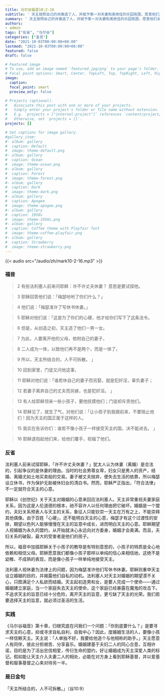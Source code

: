 ```yaml
---
title: 马尔谷福音10:2-16
subtitle: ' 天主按照自己的肖像造了人，并赋予第一对夫妻和美绝佳的乐园氛围，愿意他们永远结合为一，在爱中生育繁殖。 尽管人因奢望使自己与天主同等而导致原罪、带来死亡、引起杀戮、夫妻间沟通受阻，但在天主内结合的婚姻始终不可拆散。 旧约如此，新约也如此！ 这是圣经的立场。 面对婚姻生活、家庭生活在当今社会中遇到的危机和挑战，教宗方济各在宗座痊愈《爱的喜乐》——论家庭之爱中指出，夫妻关系的危机使家庭失去稳定，走向分居和离婚，最终削弱人与人之间的关系。 造成此种局面，是因为人过分崇尚所谓的自由，而无视天主爱的诫命。 今天，让我们正视耶稣有关婚姻生活的教导，以爱相待，维护一个圆满的家庭。'
summary: ' 天主按照自己的肖像造了人，并赋予第一对夫妻和美绝佳的乐园氛围，愿意他们永远结合为一，在爱中生育繁殖。 尽管人因奢望使自己与天主同等而导致原罪、带来死亡、引起杀戮、夫妻间沟通受阻，但在天主内结合的婚姻始终不可拆散。 旧约如此，新约也如此！ 这是圣经的立场。 面对婚姻生活、家庭生活在当今社会中遇到的危机和挑战，教宗方济各在宗座痊愈《爱的喜乐》——论家庭之爱中指出，夫妻关系的危机使家庭失去稳定，走向分居和离婚，最终削弱人与人之间的关系。 造成此种局面，是因为人过分崇尚所谓的自由，而无视天主爱的诫命。 今天，让我们正视耶稣有关婚姻生活的教导，以爱相待，维护一个圆满的家庭。'
authors:
- admin
tags: ["反省", "马尔谷"]
categories: ["圣言"]
date: "2021-10-03T00:00:00+08:00"
lastmod: "2021-10-03T00:00:00+08:00"
featured: false
draft: false

# Featured image
# To use, add an image named `featured.jpg/png` to your page's folder.
# Focal point options: Smart, Center, TopLeft, Top, TopRight, Left, Right, BottomLeft, Bottom, BottomRight
image:
  caption:
  focal_point: smart
  preview_only: false

# Projects (optional).
#   Associate this post with one or more of your projects.
#   Simply enter your project's folder or file name without extension.
#   E.g. `projects = ["internal-project"]` references `content/project/deep-learning/index.md`.
#   Otherwise, set `projects = []`.
projects: []

# Set captions for image gallery.
#gallery_item:
#- album: gallery
#  caption: Default
#  image: theme-default.png
#- album: gallery
#  caption: Ocean
#  image: theme-ocean.png
#- album: gallery
#  caption: Forest
#  image: theme-forest.png
#- album: gallery
#  caption: Dark
#  image: theme-dark.png
#- album: gallery
#  caption: Apogee
#  image: theme-apogee.png
#- album: gallery
#  caption: 1950s
#  image: theme-1950s.png
#- album: gallery
#  caption: Coffee theme with Playfair font
#  image: theme-coffee-playfair.png
#- album: gallery
#  caption: Strawberry
#  image: theme-strawberry.png
---
```


{{< audio src="/audio/zh/mark10-2-16.mp3" >}}

### 福音
> 2 有些法利塞人前来问耶稣：许不许丈夫休妻？ 意思是要试探他。

> 3 耶稣回答他们说：「梅瑟吩咐了你们什么？」

> 4 他们说：「梅瑟准许了写休书休妻。」

> 5 耶稣对他们说：「这是为了你们的心硬，他才给你们写下了这条法令。

> 6 但是，从创造之初，天主造了他们一男一女。

> 7 为此，人要离开他的父母，依附自己的妻子，

> 8 二人成为一体，以致他们再不是两个，而是一体了。

> 9 所以，天主所结合的，人不可拆散。  」

> 10 回到家里，门徒又问他这事，

> 11 耶稣对他们说：「谁若休自己的妻子而另娶，就是犯奸淫，辜负妻子；

> 12 若妻子离弃自己的丈夫而另嫁，也是犯奸淫。  」

> 13 有人给耶稣领来一些小孩子，要他抚摸他们；门徒却斥责他们。

> 14 耶稣见了，就生了气，对他们说：「让小孩子到我跟前来，不要阻止他们！因为天主的国正属于这样的人。

> 15 我实在告诉你们：谁若不像小孩子一样接受天主的国，决不能进去。  」

> 16 耶稣遂抱起他们来，给他们覆手，祝福了他们。

### 反省
法利塞人前来试探耶稣，「许不许丈夫休妻？」犹太人认为休妻（离婚）是合法的，引起争议的是休妻的理由。当时的社会男尊女卑，妇女只是男人的资产，结婚、离婚尤如土地买卖般的交易。妻子被丈夫抛弃，便失去生活的依靠，所以梅瑟设立休书，作为保护无助被休妇女的清白书。然而，耶稣严正指出，「符合法律」不一定就符合天主的心意。

耶稣以《创世纪》关于天主对婚姻的心意来回应法利塞人。天主非常重视夫妻家庭关系，因为这是人伦道德的根本，祂不容许人以任何理由把它破坏。婚姻是一个盟约，夫妇关系预表人与天主的关系，象征人只能钦崇一天主在万有之上，不能崇拜其他偶像。由于百姓「心硬」，还不能明白天主的心意，梅瑟才有这个过渡性的安排，期望以色列人能够慢慢在天主的旨意中成长，进而明白天主的心意。耶稣期望人视婚姻为永久的盟约，从开始就决心永远向对方委身，婚姻才会美满。而且，夫妇关系的破裂，最大的受害者是他们的孩子。

所以，福音中加插耶稣关于小孩子的教导是有特别意思的，小孩子的特质是全心地依赖和相信父母。耶稣愿意我们都像小孩子那样以单纯的信心来相信祂，这绝不是幼稚、不成熟的表现，而是像小孩子一样单纯地接受天主。

法利塞人视休妻为法律上的问题，因为梅瑟准许他们写休书休妻。耶稣则重申天主设立婚姻的目的，并揭露他们自私的动机。法利塞人对天主对婚姻的期望漠不关心，只图满足个人私欲而结婚。天主起初造男和女，是要人完成一个使命——通过婚姻建立家庭，当一个家庭失去天主的使命，这个家庭已经暴露在魔鬼的攻击下。不追求天主的旨意已经十分危险，离开天主的旨意，更亏缺了天主的光荣。我们若要选择天主的旨意，就必须过圣洁的生活。

### 实践
《马尔谷福音》第十章，归根究底在问我们一个问题：「你到底要什么？」是要寻求天主的心意，抑或寻求自私自利，自我中心？因此，度婚姻生活的人，要像小孩一样信赖天主。天主说：「人单独不好，我要给他造个与他相称的助手。」天主愿意人有同伴，彼此分担艰苦、分享喜乐。婚姻建基于夫妇二人的同心合意，互相许诺，目的是为了活出忠信相爱，传衍生命的盟约，好让婚姻成为天主深爱人类的标记。假如能让天主介入夫妻二人的相处，必能在对方身上看到耶稣基督，并以爱基督和服事基督之心来对待另一半。

### 是日金句
「天主所结合的，人不可拆散。」（谷10:9）
